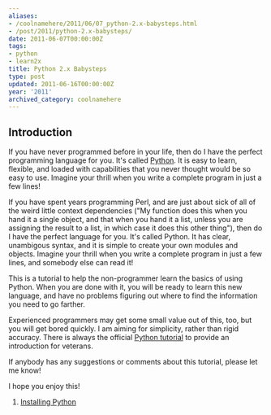 ```yaml
---
aliases:
- /coolnamehere/2011/06/07_python-2.x-babysteps.html
- /post/2011/python-2.x-babysteps/
date: 2011-06-07T00:00:00Z
tags:
- python
- learn2x
title: Python 2.x Babysteps
type: post
updated: 2011-06-16T00:00:00Z
year: '2011'
archived_category: coolnamehere
---
```

<!-- TEASER_END -->
[Python]: http://python.org

## Introduction

If you have never programmed before in your life, then do I have the perfect 
programming language for you. It's called [Python][]. It is easy to learn, 
flexible, and loaded with capabilities that you never thought would be so easy 
to use. Imagine your thrill when you write a complete program in just a few lines!

If you have spent years programming Perl, and are just about sick of all of the 
weird little context dependencies ("My function does this when you hand it a 
single object, and that when you hand it a list, unless you are assigning the 
result to a list, in which case it does this other thing"), then do I have the 
perfect language for you. It's called Python. It has clear, unambigous syntax, 
and it is simple to create your own modules and objects. Imagine your thrill 
when you write a complete program in just a few lines, and somebody else can 
read it!

This is a tutorial to help the non-programmer learn the basics of using 
Python. When you are done with it, you will be ready to learn this new 
language, and have no problems figuring out where to find the information you 
need to go farther.

[Python tutorial]: http://docs.python.org/tutorial

Experienced programmers may get some small value out of this, too, but you will 
get bored quickly. I am aiming for simplicity, rather than rigid accuracy. 
There is always the official [Python tutorial][] to provide an introduction for 
veterans.

If anybody has any suggestions or comments about this tutorial, please let me know!

I hope you enjoy this!

1. [Installing Python](/post/2011/01-installing-python-2/)



